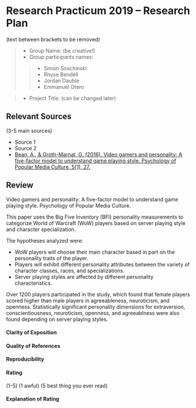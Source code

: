 # Research Practicum 2019 – Research Plan
(text between brackets to be removed)

> * Group Name: (be creative!)
> * Group participants names:
>> * Simon Soschinski
>> * Rhyse Bendell
>> * Jordan Dauble
>> * Emmanuel Otero

> * Project Title: (can be changed later)

## Relevant Sources

(3-5 main sources)

* Source 1
* Source 2
* [Bean, A., & Groth-Marnat, G. (2016). Video gamers and personality: A five-factor model to understand game playing style. Psychology of Popular Media Culture, 5(1), 27.](https://psycnet.apa.org/buy/2014-08111-001)


## Review

Video gamers and personality: A five-factor model to understand game playing style. Psychology of Popular Media Culture.

This paper uses the Big Five Inventory (BFI) personality measurements to categorize World of Warcraft (WoW) players based on server playing style and character specialization. 

The hypotheses analyzed were:
* WoW players will choose their main character based in part on the personality traits of the player.
* Players will exhibit different personality attributes between the variety of character classes, races, and specializations.
* Server playing styles are affected by different personality characteristics.

Over 1200 players participated in the study, which found that female players scored higher than male players in agreeableness, neuroticism, and openness. Statistically significant personality dimensions for extraversion, conscientiousness, neuroticism, openness, and agreeablness were also found depending on server playing styles.

#### Clarity of Exposition

#### Quality of References

#### Reproducibility

#### Rating

(1-5)
(1 awful)
(5 best thing you ever read)

#### Explanation of Rating
